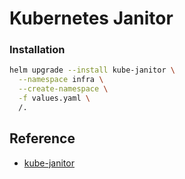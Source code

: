 # Kubernetes Janitor
    
### Installation    

```bash
helm upgrade --install kube-janitor \
  --namespace infra \
  --create-namespace \
  -f values.yaml \
  /.
```

## Reference
* [kube-janitor](https://codeberg.org/hjacobs/kube-janitor)
